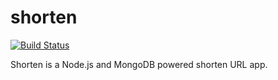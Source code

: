 # shorten

[![Build Status](https://travis-ci.org/waltzofpearls/shorten.svg)](https://travis-ci.org/waltzofpearls/shorten)

Shorten is a Node.js and MongoDB powered shorten URL app.
